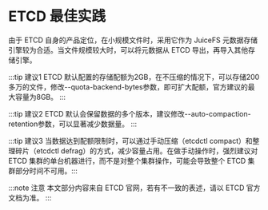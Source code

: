 # ETCD 最佳实践

由于 ETCD 自身的产品定位，在小规模文件时，采用它作为 JuiceFS 元数据存储引擎较为合适。当文件规模较大时，可以将元数据从 ETCD 导出，再导入其他存储引擎。

:::tip 建议1
ETCD 默认配置的存储配额为2GB，在不压缩的情况下，可以存储200多万的文件，修改--quota-backend-bytes参数，即可扩大配额，官方建议的最大容量为8GB。
:::


:::tip 建议2
ETCD 默认会保留数据的多个版本，建议修改--auto-compaction-retention参数，可以显著减少数据量。
:::


:::tip 建议3
当数据达到配额限制时，可以通过手动压缩（etcdctl compact）和整理碎片（etcdctl defrag）的方式，减少容量占用。在做手动操作时，强烈建议对 ETCD 集群的单台机器进行，而不是对整个集群操作，可能会导致整个 ETCD 集群部分时间不可用。:::


:::note 注意
本文部分内容来自 ETCD 官网，若有不一致的表述，请以 ETCD 官方文档为准。
:::
